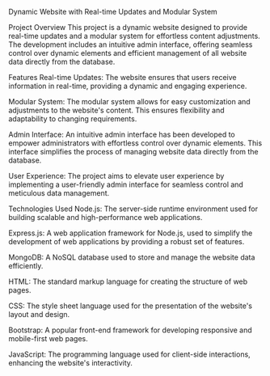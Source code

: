 Dynamic Website with Real-time Updates and Modular System

Project Overview
This project is a dynamic website designed to provide real-time updates and a modular system for effortless content adjustments. The development includes an intuitive admin interface, offering seamless control over dynamic elements and efficient management of all website data directly from the database.

Features
Real-time Updates: The website ensures that users receive information in real-time, providing a dynamic and engaging experience.

Modular System: The modular system allows for easy customization and adjustments to the website's content. This ensures flexibility and adaptability to changing requirements.

Admin Interface: An intuitive admin interface has been developed to empower administrators with effortless control over dynamic elements. This interface simplifies the process of managing website data directly from the database.

User Experience: The project aims to elevate user experience by implementing a user-friendly admin interface for seamless control and meticulous data management.

Technologies Used
Node.js: The server-side runtime environment used for building scalable and high-performance web applications.

Express.js: A web application framework for Node.js, used to simplify the development of web applications by providing a robust set of features.

MongoDB: A NoSQL database used to store and manage the website data efficiently.

HTML: The standard markup language for creating the structure of web pages.

CSS: The style sheet language used for the presentation of the website's layout and design.

Bootstrap: A popular front-end framework for developing responsive and mobile-first web pages.

JavaScript: The programming language used for client-side interactions, enhancing the website's interactivity.
